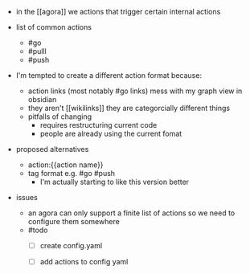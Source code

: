- in the [[agora]] we actions that trigger certain internal actions
- list of common actions
	- #go
	- #pulll
	- #push
- I'm tempted to create a different action format because:
	- action links (most notably #go links) mess with my graph view in obsidian
	- they aren't [[wikilinks]] they are categorcially different things
	- pitfalls of changing
		- requires restructuring current code
		- people are already using the current fomat
- proposed alternatives
	- action:{{action name}}
	- tag format e.g. #go #push 
		- I'm actually starting to like this version better

- issues
	- an agora can only support a finite list of actions so we need to configure them somewhere
	- #todo 
		- [ ] create config.yaml
		- [ ] add actions to config yaml





